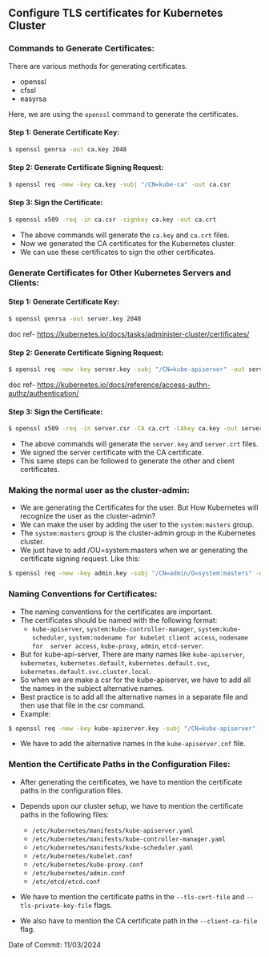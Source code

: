 ## Configure TLS certificates for Kubernetes Cluster

### Commands to Generate Certificates:

There are various methods for generating certificates.
- openssl
- cfssl
- easyrsa

Here, we are using the `openssl` command to generate the certificates.

#### Step 1: Generate Certificate Key:
```bash
$ openssl genrsa -out ca.key 2048
```
#### Step 2: Generate Certificate Signing Request:
```bash
$ openssl req -new -key ca.key -subj "/CN=kube-ca" -out ca.csr
```
#### Step 3: Sign the Certificate:
```bash
$ openssl x509 -req -in ca.csr -signkey ca.key -out ca.crt
```

- The above commands will generate the `ca.key` and `ca.crt` files.
- Now we generated the CA certificates for the Kubernetes cluster.
- We can use these certificates to sign the other certificates.

### Generate Certificates for Other Kubernetes Servers and Clients:

#### Step 1: Generate Certificate Key:
```bash
$ openssl genrsa -out server.key 2048
```
doc ref- https://kubernetes.io/docs/tasks/administer-cluster/certificates/

#### Step 2: Generate Certificate Signing Request:
```bash
$ openssl req -new -key server.key -subj "/CN=kube-apiserver" -out server.csr
```

doc ref- https://kubernetes.io/docs/reference/access-authn-authz/authentication/

#### Step 3: Sign the Certificate:
```bash
$ openssl x509 -req -in server.csr -CA ca.crt -CAkey ca.key -out server.crt
```

- The above commands will generate the `server.key` and `server.crt` files.
- We signed the server certificate with the CA certificate.
- This same steps can be followed to generate the other and client certificates.

### Making the normal user as the cluster-admin:

- We are generating the Certificates for the user. But How Kubernetes will recognize the user as the cluster-admin?
- We can make the user by adding the user to the `system:masters` group.
- The `system:masters` group is the cluster-admin group in the Kubernetes cluster.
- We just have to add /OU=system:masters when we ar generating the certificate signing request. Like this:
```bash
$ openssl req -new -key admin.key -subj "/CN=admin/O=system:masters" -out admin.csr
```

### Naming Conventions for Certificates:

- The naming conventions for the certificates are important.
- The certificates should be named with the following format:
    - `kube-apiserver`, `system:kube-controller-manager`, `system:kube-scheduler`, `system:nodename for kubelet client access`, `nodename for  server access`, `kube-proxy`, `admin`, `etcd-server`.
- But for kube-api-server, There are many names like `kube-apiserver`, `kubernetes`, `kubernetes.default`, `kubernetes.default.svc`, `kubernetes.default.svc.cluster.local`.
- So when we are make a csr for the kube-apiserver, we have to add all the names in the subject alternative names.
- Best practice is to add all the alternative names in a separate file and then use that file in the csr command.
- Example:
```bash
$ openssl req -new -key kube-apiserver.key -subj "/CN=kube-apiserver" -config kube-apiserver.cnf -out kube-apiserver.csr
```
- We have to add the alternative names in the `kube-apiserver.cnf` file.

### Mention the Certificate Paths in the Configuration Files:

- After generating the certificates, we have to mention the certificate paths in the configuration files.
- Depends upon our cluster setup, we have to mention the certificate paths in the following files:
    - `/etc/kubernetes/manifests/kube-apiserver.yaml`
    - `/etc/kubernetes/manifests/kube-controller-manager.yaml`
    - `/etc/kubernetes/manifests/kube-scheduler.yaml`
    - `/etc/kubernetes/kubelet.conf`
    - `/etc/kubernetes/kube-proxy.conf`
    - `/etc/kubernetes/admin.conf`
    - `/etc/etcd/etcd.conf`

- We have to mention the certificate paths in the `--tls-cert-file` and `--tls-private-key-file` flags.
- We also have to mention the CA certificate path in the `--client-ca-file` flag.


Date of Commit: 11/03/2024

